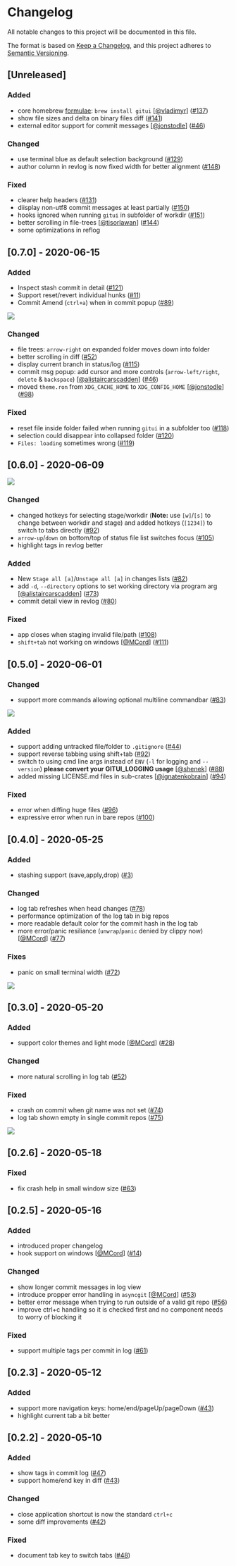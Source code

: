 # Changelog
All notable changes to this project will be documented in this file.

The format is based on [Keep a Changelog](https://keepachangelog.com/en/1.0.0/),
and this project adheres to [Semantic Versioning](https://semver.org/spec/v2.0.0.html).

## [Unreleased]

### Added
- core homebrew [formulae](https://formulae.brew.sh/formula/gitui#default): `brew install gitui` [[@vladimyr](https://github.com/vladimyr)] ([#137](https://github.com/extrawurst/gitui/issues/137))
- show file sizes and delta on binary files diff ([#141](https://github.com/extrawurst/gitui/issues/141))
- external editor support for commit messages [[@jonstodle](https://github.com/jonstodle)] ([#46](https://github.com/extrawurst/gitui/issues/46))

### Changed
- use terminal blue as default selection background ([#129](https://github.com/extrawurst/gitui/issues/129))
- author column in revlog is now fixed width for better alignment ([#148](https://github.com/extrawurst/gitui/issues/148))

### Fixed
- clearer help headers ([#131](https://github.com/extrawurst/gitui/issues/131))
- diisplay non-utf8 commit messages at least partially ([#150](https://github.com/extrawurst/gitui/issues/150))
- hooks ignored when running `gitui` in subfolder of workdir ([#151](https://github.com/extrawurst/gitui/issues/151))
- better scrolling in file-trees [[@tisorlawan](https://github.com/tisorlawan)] ([#144](https://github.com/extrawurst/gitui/issues/144))
- some optimizations in reflog

## [0.7.0] - 2020-06-15

### Added
- Inspect stash commit in detail ([#121](https://github.com/extrawurst/gitui/issues/121))
- Support reset/revert individual hunks ([#11](https://github.com/extrawurst/gitui/issues/11))
- Commit Amend (`ctrl+a`) when in commit popup ([#89](https://github.com/extrawurst/gitui/issues/89))

![](assets/amend.gif)

### Changed
- file trees: `arrow-right` on expanded folder moves down into folder
- better scrolling in diff ([#52](https://github.com/extrawurst/gitui/issues/52))
- display current branch in status/log ([#115](https://github.com/extrawurst/gitui/issues/115))
- commit msg popup: add cursor and more controls (`arrow-left/right`, `delete` & `backspace`) [[@alistaircarscadden](https://github.com/alistaircarscadden)] ([#46](https://github.com/extrawurst/gitui/issues/46))
- moved `theme.ron` from `XDG_CACHE_HOME` to `XDG_CONFIG_HOME` [[@jonstodle](https://github.com/jonstodle)] ([#98](https://github.com/extrawurst/gitui/issues/98))

### Fixed
- reset file inside folder failed when running `gitui` in a subfolder too ([#118](https://github.com/extrawurst/gitui/issues/118))
- selection could disappear into collapsed folder ([#120](https://github.com/extrawurst/gitui/issues/120))
- `Files: loading` sometimes wrong ([#119](https://github.com/extrawurst/gitui/issues/119))

## [0.6.0] - 2020-06-09

![](assets/commit-details.gif)

### Changed
- changed hotkeys for selecting stage/workdir (**Note:** use `[w]`/`[s]` to change between workdir and stage) and added hotkeys (`[1234]`) to switch to tabs directly ([#92](https://github.com/extrawurst/gitui/issues/92))
- `arrow-up`/`down` on bottom/top of status file list switches focus ([#105](https://github.com/extrawurst/gitui/issues/105))
- highlight tags in revlog better

### Added
- New `Stage all [a]`/`Unstage all [a]` in changes lists ([#82](https://github.com/extrawurst/gitui/issues/82))
- add `-d`, `--directory` options to set working directory via program arg [[@alistaircarscadden](https://github.com/alistaircarscadden)] ([#73](https://github.com/extrawurst/gitui/issues/73))
- commit detail view in revlog ([#80](https://github.com/extrawurst/gitui/issues/80))

### Fixed
- app closes when staging invalid file/path ([#108](https://github.com/extrawurst/gitui/issues/108))
- `shift+tab` not working on windows [[@MCord](https://github.com/MCord)] ([#111](https://github.com/extrawurst/gitui/issues/111))

## [0.5.0] - 2020-06-01

### Changed
- support more commands allowing optional multiline commandbar ([#83](https://github.com/extrawurst/gitui/issues/83))

![](assets/cmdbar.gif)

### Added
- support adding untracked file/folder to `.gitignore` ([#44](https://github.com/extrawurst/gitui/issues/44))
- support reverse tabbing using shift+tab ([#92](https://github.com/extrawurst/gitui/issues/92))
- switch to using cmd line args instead of `ENV` (`-l` for logging and `--version`) **please convert your GITUI_LOGGING usage** [[@shenek](https://github.com/shenek)] ([#88](https://github.com/extrawurst/gitui/issues/88))
- added missing LICENSE.md files in sub-crates [[@ignatenkobrain](https://github.com/ignatenkobrain)] ([#94](https://github.com/extrawurst/gitui/pull/94))

### Fixed
- error when diffing huge files ([#96](https://github.com/extrawurst/gitui/issues/96))
- expressive error when run in bare repos ([#100](https://github.com/extrawurst/gitui/issues/100))

## [0.4.0] - 2020-05-25

### Added
- stashing support (save,apply,drop) ([#3](https://github.com/extrawurst/gitui/issues/3))

### Changed
- log tab refreshes when head changes ([#78](https://github.com/extrawurst/gitui/issues/78))
- performance optimization of the log tab in big repos
- more readable default color for the commit hash in the log tab
- more error/panic resiliance (`unwrap`/`panic` denied by clippy now) [[@MCord](https://github.com/MCord)] ([#77](https://github.com/extrawurst/gitui/issues/77))

### Fixes
- panic on small terminal width ([#72](https://github.com/extrawurst/gitui/issues/72))

![](assets/stashing.gif)

## [0.3.0] - 2020-05-20

### Added
- support color themes and light mode [[@MCord](https://github.com/MCord)] ([#28](https://github.com/extrawurst/gitui/issues/28))

### Changed
- more natural scrolling in log tab ([#52](https://github.com/extrawurst/gitui/issues/52))

### Fixed
- crash on commit when git name was not set ([#74](https://github.com/extrawurst/gitui/issues/74))
- log tab shown empty in single commit repos ([#75](https://github.com/extrawurst/gitui/issues/75))

![](assets/light-theme.png)

## [0.2.6] - 2020-05-18
### Fixed
- fix crash help in small window size ([#63](https://github.com/extrawurst/gitui/issues/63))

## [0.2.5] - 2020-05-16
### Added
- introduced proper changelog
- hook support on windows [[@MCord](https://github.com/MCord)] ([#14](https://github.com/extrawurst/gitui/issues/14))

### Changed
- show longer commit messages in log view
- introduce propper error handling in `asyncgit` [[@MCord](https://github.com/MCord)] ([#53](https://github.com/extrawurst/gitui/issues/53))
- better error message when trying to run outside of a valid git repo ([#56](https://github.com/extrawurst/gitui/issues/56))
- improve ctrl+c handling so it is checked first and no component needs to worry of blocking it

### Fixed
- support multiple tags per commit in log ([#61](https://github.com/extrawurst/gitui/issues/61))

## [0.2.3] - 2020-05-12
### Added
- support more navigation keys: home/end/pageUp/pageDown ([#43](https://github.com/extrawurst/gitui/issues/43))
- highlight current tab a bit better

## [0.2.2] - 2020-05-10
### Added
- show tags in commit log ([#47](https://github.com/extrawurst/gitui/issues/47))
- support home/end key in diff ([#43](https://github.com/extrawurst/gitui/issues/43))

### Changed
- close application shortcut is now the standard `ctrl+c`
- some diff improvements ([#42](https://github.com/extrawurst/gitui/issues/42))

### Fixed
- document tab key to switch tabs ([#48](https://github.com/extrawurst/gitui/issues/48))
